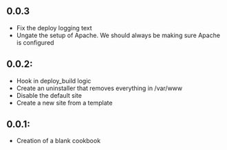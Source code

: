 ## 0.0.3
* Fix the deploy logging text
* Ungate the setup of Apache.  We should always be making sure Apache is configured

## 0.0.2:
* Hook in deploy_build logic
* Create an uninstaller that removes everything in /var/www
* Disable the default site
* Create a new site from a template

## 0.0.1:

* Creation of a blank cookbook